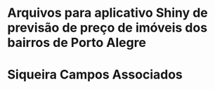 # Arquivos para aplicativo Shiny de previsão de preço de imóveis dos bairros de Porto Alegre

# Siqueira Campos Associados
